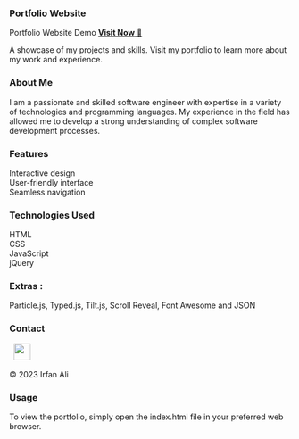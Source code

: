 ### Portfolio Website
Portfolio Website Demo
<a href="https://erfaanali.github.io/Portfolio/" target="_blank">**Visit Now** 🚀</a>

A showcase of my projects and skills. Visit my portfolio to learn more about my work and experience.

### About Me
I am a passionate and skilled software engineer with expertise in a variety of technologies and programming languages. My experience in the field has allowed me to develop a strong understanding of complex software development processes.

### Features
Interactive design<br>
User-friendly interface<br>
Seamless navigation

### Technologies Used
HTML<br>
CSS<br>
JavaScript<br>
jQuery

### Extras : 
Particle.js, Typed.js, Tilt.js, Scroll Reveal, Font Awesome and JSON

### Contact
&nbsp;&nbsp;<a href="https://www.linkedin.com/in/irfanalee//"><img src="https://www.felberpr.com/wp-content/uploads/linkedin-logo.png" width="30"></img></a>

       
© 2023 Irfan Ali

### Usage
To view the portfolio, simply open the index.html file in your preferred web browser.
